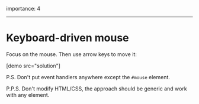importance: 4

---

# Keyboard-driven mouse

Focus on the mouse. Then use arrow keys to move it:

[demo src="solution"]

P.S. Don't put event handlers anywhere except the `#mouse` element.

P.P.S. Don't modify HTML/CSS, the approach should be generic and work with any element.
